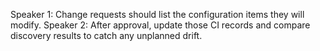 Speaker 1: Change requests should list the configuration items they will modify.
Speaker 2: After approval, update those CI records and compare discovery results to catch any unplanned drift.

